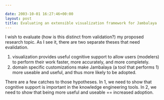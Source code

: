 ```yaml
---

date: 2003-10-01 16:27:46+00:00
layout: post
title: Evaluating an extensible visualization framework for Jambalaya
---
```


I wish to evaluate (how is this distinct from validation?) my proposed research topic.  As I see it, there are two separate theses that need evalidation.  


  1. visualization provides useful cognitive support to allow users (modelers) to perform their work faster, more accurately, and more completely.
  2. domain specific customizations make Jambalaya (a tool that performs 1) more useable and useful, and thus more likely to be adopted.  

There are a few catches to those hypotheses.  In 1, we need to show that cognitive support is important in the knowledge engineering tools.  In 2, we need to show that being more useful and useable == increased adoption.
